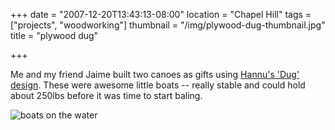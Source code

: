 +++
date = "2007-12-20T13:43:13-08:00"
location = "Chapel Hill"
tags = ["projects", "woodworking"]
thumbnail = "/img/plywood-dug-thumbnail.jpg"
title = "plywood dug"

+++

Me and my friend Jaime built two canoes as gifts
using [Hannu's 'Dug' design](http://koti.kapsi.fi/hvartial/oss3/oss3.htm).
These were awesome little boats --
really stable and could hold about 250lbs before it was time to start baling.

![boats on the water](/img/boats-on-the-water.jpg)
